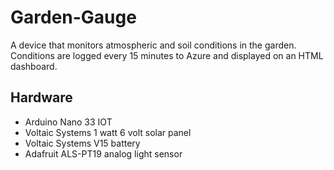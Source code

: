 # Garden-Gauge

A device that monitors atmospheric and soil conditions in the garden.  Conditions are logged every 15 minutes to Azure and displayed on an HTML dashboard.

## Hardware
  - Arduino Nano 33 IOT
  - Voltaic Systems 1 watt 6 volt solar panel
  - Voltaic Systems V15 battery
  - Adafruit ALS-PT19 analog light sensor